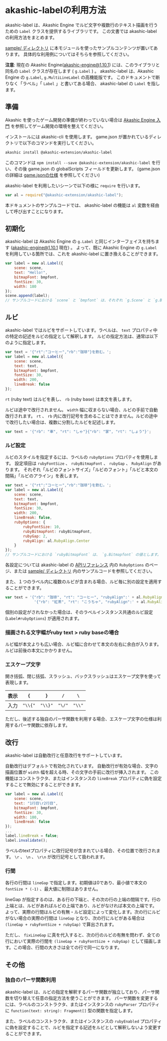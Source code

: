# akashic-labelの利用方法

akashic-label は、Akashic Engine でルビ文字や複数行のテキスト描画を行うための `Label` クラスを提供するライブラリです。
この文書では akashic-label の利用方法をまとめます。

[sample/ ディレクトリ](./sample/) に本モジュールを使ったサンプルコンテンツが置いてあります。
具体的な利用例についてはそちらを参照してください。

**注意**: 現在の Akashic Engine(akashic-engine@1.10.1) には、このライブラリと同名の `Label` クラスが存在します ( `g.Label` ) 。
akashic-label は、Akashic Engine の `g.Label`, `g.MultiLineLabel` の高機能版です。
このドキュメントで断りなく「ラベル」「 `Label` 」と書いてある場合、 akashic-label の `Label` を指します。

## 準備

Akashic を使ったゲーム開発の準備が終わっていない場合は [Akashic Engine 入門](https://akashic-games.github.io/tutorial/tutorial.html) を参照してゲーム開発の環境を整えてください。

インストールには akashic-cli を使用します。
game.json が置かれているディレクトリで以下のコマンドを実行してください。

```sh
akashic install @akashic-extension/akashic-label
```

このコマンドは `npm install --save @akashic-extension/akashic-label` を行い、その後 game.json の globalScripts フィールドを更新します。
(game.json の詳細は [game.jsonの仕様](https://akashic-games.github.io/guide/game-json.html) を参照してください)

akashic-label を利用したいシーンで以下の様に `require` を行います。

```javascript
var al = require("@akashic-extension/akashic-label");
```

本ドキュメントのサンプルコードでは、 akashic-label の機能は `al` 変数を経由して呼び出すことになります。

## 初期化

akashic-label は Akashic Engine の `g.Label` と同じインターフェイスを持ちます (akashic-engine@1.10.1 現在) 。
よって、既に Akashic Engine の `g.Label` を利用している箇所では、これを akashic-label に置き換えることができます。

```javascript
var label = new al.Label({
    scene: scene,
    text: "Hello!",
    bitmapFont: bmpfont,
    fontSize: 30,
    width: 180
});
scene.append(label);
// サンプルコードにおける `scene` と `bmpfont` は、それぞれ `g.Scene` と `g.BitmapFont` の値とします。
```

## ルビ

akashic-label ではルビをサポートしています。ラベルは、 `text` プロパティ中の特定の記述をルビの指定として解釈します。
ルビの指定方法は、通常は以下のように指定します。

```javascript
var text = '{"rt":"コーヒー","rb":"珈琲"}を飲む。';
var label = new al.Label({
    scene: scene,
    text: text,
    bitmapFont: bmpfont,
    fontSize: 30,
    width: 200,
    lineBreak: false
});
```

`rt` (ruby text) はルビを表し、 `rb` (ruby base) は本文を表します。

ルビは途中で改行されません。 `width` 幅に収まらない場合、ルビの手前で自動改行されます。
`rt` 、 `rb` 内に改行記号を含めることはできません。ルビの途中で改行したい場合は、複数に分割したルビを記述します。

```javascript
var text = '{"rb": "車", "rt": "しゃ"}{"rb": "掌", "rt": "しょう"}';
```

### ルビ設定

ルビのスタイルを指定するには、ラベルの `rubyOptions` プロパティを使用します。
設定項目は `rubyFontSize` 、 `rubyBitmapFont` 、 `rubyGap` 、 `RubyAlign` があります。
それぞれ「ルビのフォントサイズ」「ルビのフォント」「ルビと本文の間隔」「ルビのアライン」を表します。

```javascript
var text = '{"rt":"コーヒー","rb":"珈琲"}を飲む。';
var label = new al.Label({
    scene: scene,
    text: text,
    bitmapFont: bmpfont,
    fontSize: 30,
    width: 200,
    lineBreak: false,
    rubyOptions: {
        rubyFontSize: 10,
        rubyBitmapFont: rubyBitmapFont,
        rubyGap: 2,
        rubyAlign: al.RubyAlign.Center
    }
});
// サンプルコードにおける `rubyBitmapFont` は、 `g.Bitmapfont` の値とします。
```

各設定については akashic-label の [APIリファレンス](https://akashic-games.github.io/reference/akashic-label/index.html) 内の `RubyOptions` のページ、または [sample/ ディレクトリ](./sample/) 内のサンプルコードを参照してください。

また、１つのラベル内に複数のルビが含まれる場合、ルビ毎に別の設定を適用することができます。
```javascript
var text = '{"rb": "珈琲", "rt": "コーヒー", "rubyAlign":' + al.RubyAlign.Center + '}' +
             '{"rb": "紅茶", "rt": "こうちゃ", "rubyAlign":' + al.RubyAlign.SpaceAround + ', rubyFontSize: ' + 5 + '}';
```

個別の設定がされなかった場合は、そのラベルインスタンス共通のルビ設定 (`Label#rubyOptions`) が適用されます。

### 描画される文字幅がruby text > ruby baseの場合

ルビ幅が本文よりも広い場合、ルビ幅に合わせて本文の左右に余白が入ります。ルビは前後の本文にかかりません。

### エスケープ文字

開き括弧、閉じ括弧、スラッシュ、バックスラッシュはエスケープ文字を使って表現します。

|表示|  `{`  |  `}`  | `/`  | `\`  |
|----|-------|-------|------|------|
|入力|`"\\{"`|`"\\}"`|`"\/"`|`"\\"`|

ただし、後述する独自のパーサ関数を利用する場合、エスケープ文字の仕様は利用するパーサ関数に依存します。

## 改行

akashic-label は自動改行と任意改行をサポートしています。

自動改行はデフォルトで有効化されています。
自動改行が有効な場合、文字の描画位置が `width` 幅を超える時、その文字の手前に改行が挿入されます。
この機能はコンストラクタ、またはインスタンスの `lineBreak` プロパティに偽を設定することで無効にすることができます。

```javascript
var label = new al.Label({
    scene: scene,
    text: "1行目\r2行目",
    bitmapFont: bmpfont,
    fontSize: 30,
    width: 180,
    lineBreak: false
});
...
label.lineBreak = false;
label.invalidate();
```

ラベルのtextプロパティに改行記号が含まれている場合、その位置で改行されます。 `\r` 、 `\n` 、 `\r\n` が改行記号として扱われます。

### 行間

各行の行間は `lineGap` で指定します。初期値は0であり、最小値で本文の `fontSize * (-1)` 、最大値に制限はありません。

lineGap が指定するのは、ある行の下端と、その次の行の上端の間隔です。行の上端とは、ルビがあればルビの上端であり、ルビがなければ本文の上端です。
よって、実際の行間はルビの有無・ルビ設定によって変化します。次の行にルビがない場合の実際の行間は `lineGap` となり、次の行にルビがある場合は `(lineGap + rubyFontSize + rubyGap)` で算出されます。

ただし、 `fixLineGap` に真を代入すると、次の行のルビの有無を問わず、全ての行において実際の行間を `(lineGap + rubyFontSize + rubyGap)` として描画します。この場合、行間の大きさは全ての行で同一になります。

## その他

### 独自のパーサ関数利用

akashic-label は、ルビの指定を解釈するパーサ関数が独立しており、パーサ関数を切り替えて任意の指定方法を使うことができます。
パーサ関数を変更するには、ラベルのコンストラクタ、またはインスタンスの `rubyParser` プロパティに `function(text: string): Fragment[]` 型の関数を指定します。

また、ラベルのコンストラクタ、またはインスタンスの `rubyEnabled` プロパティに偽を設定することで、ルビを指定する記述をルビとして解釈しないよう変更することができます。
